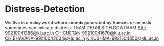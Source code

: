 # Distress-Detection
We live in a noisy world where sounds generated by humans or animals sometimes can indicate distress.
TEAM DETAILS
CH.GOWTHAM SAI-99210041386@klu.ac.in
CH.CHETAN-99210041670@klu.ac.in
CH.BHAVANA-99210042034@klu.ac.in
K.KUSHMA-9921004350@klu.ac.in
